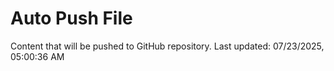 # Auto Push File

Content that will be pushed to GitHub repository.
Last updated: 07/23/2025, 05:00:36 AM